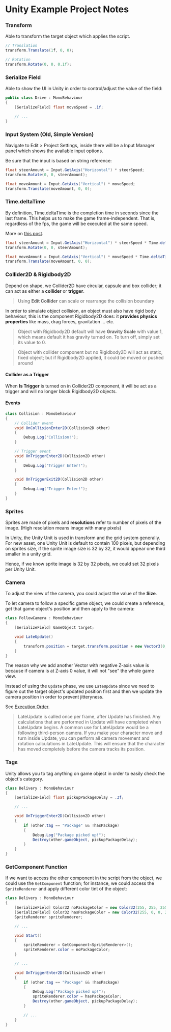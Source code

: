 # Unity Example Project Notes

### Transform
Able to transform the target object which applies the script.

```csharp
// Translation
transform.Translate(1f, 0, 0);

// Rotation
transform.Rotate(0, 0, 0.1f);
```

### Serialize Field
Able to show the UI in Unity in order to control/adjust the value of the field:

```csharp
public class Drive : MonoBehaviour
{
    [SerializeField] float moveSpeed = .1f;

    // ...
}
```

### Input System (Old, Simple Version)
Navigate to Edit > Project Settings, inside there will be a Input Manager panel which shows the available input options.

Be sure that the input is based on string reference:

```csharp
float steerAmount = Input.GetAxis("Horizontal") * steerSpeed;
transform.Rotate(0, 0, steerAmount);

float moveAmount = Input.GetAxis("Vertical") * moveSpeed;
transform.Translate(moveAmount, 0, 0);
```

### Time.deltaTime

By definition, Time.deltaTime is the completion time in seconds since the last frame. This helps us to make the game frame-independent. That is, regardless of the fps, the game will be executed at the same speed.

More on [this post](https://medium.com/star-gazers/understanding-time-deltatime-6528a8c2b5c8).

```csharp
float steerAmount = Input.GetAxis("Horizontal") * steerSpeed * Time.deltaTime;
transform.Rotate(0, 0, steerAmount);

float moveAmount = Input.GetAxis("Vertical") * moveSpeed * Time.deltaTime;
transform.Translate(moveAmount, 0, 0);
```

### Collider2D & Rigidbody2D
Depend on shape, we Collider2D have circular, capsule and box collider; it can act as either a **collider** or **trigger**.

> Using **Edit Collider** can scale or rearrange the collision boundary

In order to simulate object collision, an object must also have rigid body behaviour, this is the component Rigidbody2D does: it **provides physics properties** like mass, drag forces, gravitation ... etc.

> Object with Rigidbody2D default will have **Gravity Scale** with value 1, which means default it has gravity turned on. To turn off, simply set its value to 0.

> Object with collider component but no Rigidbody2D will act as static, fixed object; but if Rigidbody2D applied, it could be moved or pushed around

#### Collider as a Trigger

When **Is Trigger** is turned on in Collider2D component, it will be act as a trigger and will no longer block Rigidbody2D objects.

#### Events

```csharp
class Collision : Monobehaviour
{
    // Collider event
    void OnCollisionEnter2D(Collision2D other)
    {
        Debug.Log("Collision!");
    }

    // Trigger event
    void OnTriggerEnter2D(Collision2D other)
    {
        Debug.Log("Trigger Enter!");
    }

    void OnTriggerExit2D(Collision2D other)
    {
        Debug.Log("Trigger Enter!");
    }
}
```

### Sprites

Sprites are made of pixels and **resolutions** refer to number of pixels of the image. (High resolution means image with many pixels)

In Unity, the Unity Unit is used in transform and the grid system generally. For new asset, one Unity Unit is default to contain 100 pixels, but depending on sprites size, if the sprite image size is 32 by 32, it would appear one third smaller in a unity grid.

Hence, if we know sprite image is 32 by 32 pixels, we could set 32 pixels per Unity Unit.

### Camera

To adjust the view of the camera, you could adjust the value of the **Size**.

To let camera to follow a specific game object, we could create a reference, get that game object's position and then apply to the camera:

```csharp
class FollowCamera : MonoBehaviour
{
    [SerializeField] GameObject target;

    void LateUpdate()
    {
        transform.position = target.transform.position + new Vector3(0, 0, -10f);
    }
}
```

The reason why we add another Vector with negative Z-axis value is because if camera is at Z-axis 0 value, it will not "see" the whole game view.

Instead of using the `Update` phase, we use `LateUpdate` since we need to figure out the target object's updated position first and then we update the camera position in order to prevent jitteryness.

See [Execution Order](https://docs.unity3d.com/Manual/ExecutionOrder.html).

> LateUpdate is called once per frame, after Update has finished. Any calculations that are performed in Update will have completed when LateUpdate begins. A common use for LateUpdate would be a following third-person camera. If you make your character move and turn inside Update, you can perform all camera movement and rotation calculations in LateUpdate. This will ensure that the character has moved completely before the camera tracks its position.

### Tags

Unity allows you to tag anything on game object in order to easily check the object's category.

```csharp
class Delivery : MonoBehaviour
{
    [SerializeField] float pickupPackageDelay = .3f;

    // ...

    void OnTriggerEnter2D(Collision2D other)
    {
        if (other.tag == "Package" && !hasPackage)
        {
            Debug.Log("Package picked up!");
            Destroy(other.gameObject, pickupPackageDelay);
        }
    }
}
```

### GetComponent Function
If we want to access the other component in the script from the object, we could use the `GetComponent` function; for instance, we could access the `SpriteRenderer` and apply different color tint of the object:

```csharp
class Delivery : MonoBehaviour
{
    [SerializeField] Color32 noPackageColor = new Color32(255, 255, 255, 255);
    [SerializeField] Color32 hasPackageColor = new Color32(255, 0, 0, 255);
    SpriteRenderer spriteRenderer;

    // ...

    void Start()
    {
        spriteRenderer = GetComponent<SpriteRenderer>();
        spriteRenderer.color = noPackageColor;
    }

    // ...

    void OnTriggerEnter2D(Collision2D other)
    {
        if (other.tag == "Package" && !hasPackage)
        {
            Debug.Log("Package picked up!");
            spriteRenderer.color = hasPackageColor;
            Destroy(other.gameObject, pickupPackageDelay);
        }

        // ...
    }
}
```
